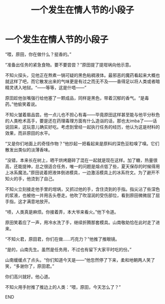 ﻿---
title: 一个发生在情人节的小段子
fandom: 薄樱鬼
characters: 原田左之助/不知火匡
rating: General
excerpt: 杀遍山川湖海，囿于厨房和爱（×
notes: 奇幻 Pa：暗精灵!不知火
---

# 一个发生在情人节的小段子



“喂，原田，你在做什么？挺香的。”

“准备出任务的紧急食物。要不要尝尝？”原田提了提坩埚向他示意。

不知火探头，见他正在熬煮一锅可疑的黑色粘稠液体。最邪恶的魔药看起来大概也就这样了吧，而它散发出来的气味更是有过之而无不及——香得足以将人类或者暗精灵诱入地狱。“——等等，这是什唔——”

原田趁他张嘴强行给他塞了一颗成品，同样是黑色，带着沉郁的香气。“是毒药。”他偷笑着说。

不知火皱着眉品尝。他一点儿也不担心有毒——毕竟原田这样甚至能与他平分秋色的人类枪术高手，要是还在药理毒理方面有什么造诣的话，那也太imba了——话说回来，这玩意儿确实好吃。考虑到曾经一起执行任务的经历，他认为这是材料的效果，而非原田的水平。

“又是你们地面上的奇怪作物？”他抄起一把看起来是原料的深色豆粒嗅了嗅。它们散发出类似的淡薄香味。

“没错，本来长在树上，晒干烘烤磨碎了混在一起就是现在这样。加了糖，热量很高，还能提神，总之很适合任务，唯一的问题是熔点低了些，夏天保存的时候得用上冰系魔法。”原田说着把液体倒进模具，一边激活模具上的冰系符文。为了避开不知火的手，他烫到了自己。

不知火立刻接走他手里的坩埚，又抓过他的手，含住烫到的手指。指尖沾了些深色的浆液，也被他一并用舌头卷走。他吹了吹湿润的受伤部位，看到原田微微屈了屈手指，这才满意地放开。

“啧，人类真是麻烦。你接着弄，本大爷来看火。”他下令道。

原田笑着应了一声，用冷水洗了手，继续折腾那套模具。山南敬助恰在此时走了进来。

“不知火君，原田君，你们在做……巧克力？”他推了推眼镜。

“是的，山南先生。虽然是任务用，不过也有留下大家平时吃的份。”

山南缓缓点了点头。“你们知道今天是——”他忽然停了下来，柔和地朝两人笑了笑，“多谢你了，原田君。”

你们高兴就好。他心道。

不知火用手肘推了推边上的人类：“喂，原田，今天怎么了？”



END
